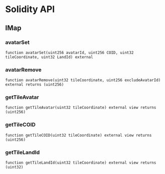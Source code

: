 # Solidity API

## IMap

### avatarSet

```solidity
function avatarSet(uint256 avatarId, uint256 COID, uint32 tileCoordinate, uint32 LandId) external
```

### avatarRemove

```solidity
function avatarRemove(uint32 tileCoordinate, uint256 excludeAvatarId) external returns (uint256)
```

### getTileAvatar

```solidity
function getTileAvatar(uint32 tileCoordinate) external view returns (uint256)
```

### getTileCOID

```solidity
function getTileCOID(uint32 tileCoordinate) external view returns (uint256)
```

### getTileLandId

```solidity
function getTileLandId(uint32 tileCoordinate) external view returns (uint32)
```

